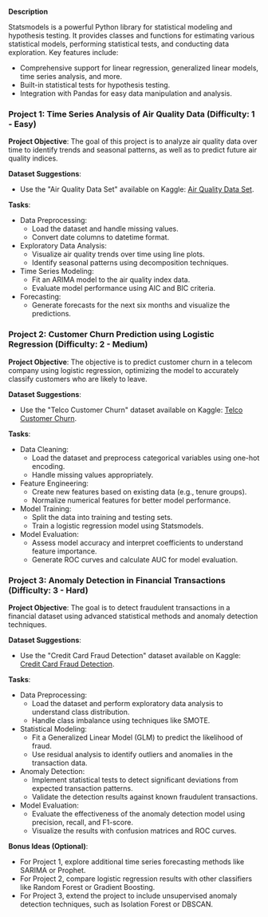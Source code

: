 **Description**

Statsmodels is a powerful Python library for statistical modeling and hypothesis testing. It provides classes and functions for estimating various statistical models, performing statistical tests, and conducting data exploration. Key features include:

- Comprehensive support for linear regression, generalized linear models, time series analysis, and more.
- Built-in statistical tests for hypothesis testing.
- Integration with Pandas for easy data manipulation and analysis.

### Project 1: Time Series Analysis of Air Quality Data (Difficulty: 1 - Easy)

**Project Objective**: The goal of this project is to analyze air quality data over time to identify trends and seasonal patterns, as well as to predict future air quality indices.

**Dataset Suggestions**: 
- Use the "Air Quality Data Set" available on Kaggle: [Air Quality Data Set](https://www.kaggle.com/datasets/uciml/air-quality-data-set).

**Tasks**:
- Data Preprocessing:
    - Load the dataset and handle missing values.
    - Convert date columns to datetime format.
- Exploratory Data Analysis:
    - Visualize air quality trends over time using line plots.
    - Identify seasonal patterns using decomposition techniques.
- Time Series Modeling:
    - Fit an ARIMA model to the air quality index data.
    - Evaluate model performance using AIC and BIC criteria.
- Forecasting:
    - Generate forecasts for the next six months and visualize the predictions.

### Project 2: Customer Churn Prediction using Logistic Regression (Difficulty: 2 - Medium)

**Project Objective**: The objective is to predict customer churn in a telecom company using logistic regression, optimizing the model to accurately classify customers who are likely to leave.

**Dataset Suggestions**: 
- Use the "Telco Customer Churn" dataset available on Kaggle: [Telco Customer Churn](https://www.kaggle.com/datasets/blastchar/telco-customer-churn).

**Tasks**:
- Data Cleaning:
    - Load the dataset and preprocess categorical variables using one-hot encoding.
    - Handle missing values appropriately.
- Feature Engineering:
    - Create new features based on existing data (e.g., tenure groups).
    - Normalize numerical features for better model performance.
- Model Training:
    - Split the data into training and testing sets.
    - Train a logistic regression model using Statsmodels.
- Model Evaluation:
    - Assess model accuracy and interpret coefficients to understand feature importance.
    - Generate ROC curves and calculate AUC for model evaluation.

### Project 3: Anomaly Detection in Financial Transactions (Difficulty: 3 - Hard)

**Project Objective**: The goal is to detect fraudulent transactions in a financial dataset using advanced statistical methods and anomaly detection techniques.

**Dataset Suggestions**: 
- Use the "Credit Card Fraud Detection" dataset available on Kaggle: [Credit Card Fraud Detection](https://www.kaggle.com/datasets/dalpozz/creditcard-fraud).

**Tasks**:
- Data Preprocessing:
    - Load the dataset and perform exploratory data analysis to understand class distribution.
    - Handle class imbalance using techniques like SMOTE.
- Statistical Modeling:
    - Fit a Generalized Linear Model (GLM) to predict the likelihood of fraud.
    - Use residual analysis to identify outliers and anomalies in the transaction data.
- Anomaly Detection:
    - Implement statistical tests to detect significant deviations from expected transaction patterns.
    - Validate the detection results against known fraudulent transactions.
- Model Evaluation:
    - Evaluate the effectiveness of the anomaly detection model using precision, recall, and F1-score.
    - Visualize the results with confusion matrices and ROC curves.

**Bonus Ideas (Optional)**: 
- For Project 1, explore additional time series forecasting methods like SARIMA or Prophet.
- For Project 2, compare logistic regression results with other classifiers like Random Forest or Gradient Boosting.
- For Project 3, extend the project to include unsupervised anomaly detection techniques, such as Isolation Forest or DBSCAN.

